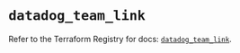 # `datadog_team_link`

Refer to the Terraform Registry for docs: [`datadog_team_link`](https://registry.terraform.io/providers/datadog/datadog/3.36.0/docs/resources/team_link).
